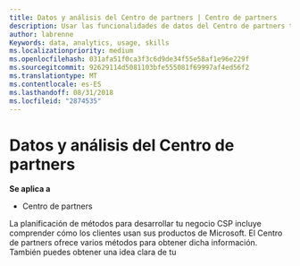 ```yaml
---
title: Datos y análisis del Centro de partners | Centro de partners
description: Usar las funcionalidades de datos del Centro de partners te permite comprender mejor las necesidades de los clientes
author: labrenne
Keywords: data, analytics, usage, skills
ms.localizationpriority: medium
ms.openlocfilehash: 031afa51f0ca3f3c6d9de34f55e58af1e96e229f
ms.sourcegitcommit: 92629114d5081103bfe555081f69997af4ed56f2
ms.translationtype: MT
ms.contentlocale: es-ES
ms.lasthandoff: 08/31/2018
ms.locfileid: "2874535"
---
```

# <a name="data-and-analytics-in-partner-center"></a>Datos y análisis del Centro de partners

**Se aplica a**

- Centro de partners

La planificación de métodos para desarrollar tu negocio CSP incluye comprender cómo los clientes usan sus productos de Microsoft. El Centro de partners ofrece varios métodos para obtener dicha información. También puedes obtener una idea clara de tu 